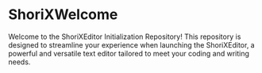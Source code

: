 # ShoriXWelcome
Welcome to the ShoriXEditor Initialization Repository! This repository is designed to streamline your experience when launching the ShoriXEditor, a powerful and versatile text editor tailored to meet your coding and writing needs.
